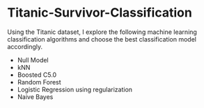 # Titanic-Survivor-Classification
Using the Titanic dataset, I explore the following machine learning classification algorithms and choose the best classification model accordingly. 

- Null Model
- kNN
- Boosted C5.0
- Random Forest
- Logistic Regression using regularization
- Naive Bayes
